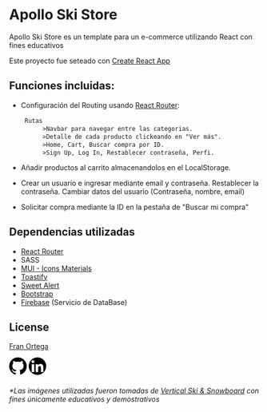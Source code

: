 # Apollo Ski Store

Apollo Ski Store es un template para un e-commerce utilizando React con fines educativos

Este proyecto fue seteado con [Create React App](https://create-react-app.dev/)

## Funciones incluidas:

- Configuración del Routing usando [React Router](https://reactrouter.com/en/main):

       Rutas
            >Navbar para navegar entre las categorias.
            >Detalle de cada producto clickeando en "Ver más".
            >Home, Cart, Buscar compra por ID.
            >Sign Up, Log In, Restablecer contraseña, Perfi.

- Añadir productos al carrito almacenandolos en el LocalStorage.
- Crear un usuario e ingresar mediante email y contraseña. Restablecer la contraseña. Cambiar datos del usuario (Contraseña, nombre, email)
- Solicitar compra mediante la ID en la pestaña de "Buscar mi compra" 

## Dependencias utilizadas
- [React Router](https://reactrouter.com/en/main)
- SASS
- [MUI - Icons Materials](https://mui.com/material-ui/material-icons/)
- [Toastify](https://fkhadra.github.io/react-toastify/introduction/)
- [Sweet Alert](https://sweetalert2.github.io/recipe-gallery/sweetalert2-react.html)
- [Bootstrap](https://react-bootstrap.github.io/getting-started/introduction/)
- [Firebase](https://firebase.google.com/?gclid=Cj0KCQjwnvOaBhDTARIsAJf8eVOL_YZ3s_J914TBdvkjV5eHx3RVWNVvaFQ10WIY8zGQmtHsBmfATKkaAvESEALw_wcB&gclsrc=aw.ds) (Servicio de DataBase)

## License
[Fran Ortega](https://franortega01.github.io/Portfolio/)

<a href='https://github.com/FranOrtega01' target='_blank'><img src="./src/assets/github-163-761603.webp" alt="drawing" width="35"/></a> <a href='https://www.linkedin.com/in/franco-ortega-fo/' target='_blank'><img src="./src/assets/linkedin.png" alt="drawing" width="35"/></a> 

###### *Las imágenes utilizadas fueron tomadas de [Vertical Ski & Snowboard](https://verticalskisnowboard.com/) con fines únicamente educativos y demostrativos